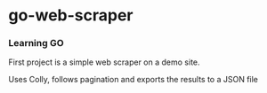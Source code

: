 # go-web-scraper

### Learning GO 

First project is a simple web scraper on a demo site.

Uses Colly, follows pagination and exports the results to a JSON file
